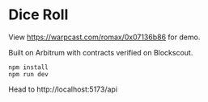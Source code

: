 # Dice Roll

View https://warpcast.com/romax/0x07136b86 for demo.

Built on Arbitrum with contracts verified on Blockscout.

```
npm install
npm run dev
```

Head to http://localhost:5173/api
